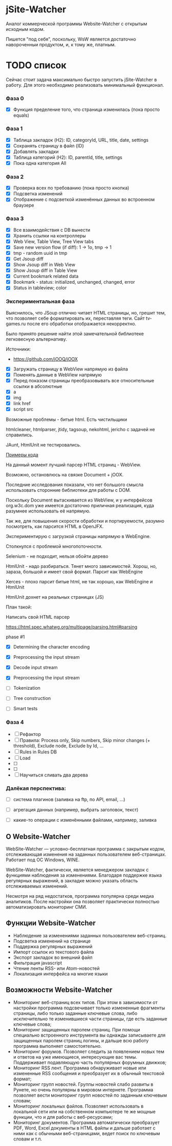 # jSite-Watcher

Аналог коммерческой программы Website-Watcher с открытым исходным кодом.

Пишется "под себя", поскольку, WsW является достаточно навороченныи продуктом,
и, к тому же, платным.

# TODO список

Сейчас стоит задача максимально быстро запустить jSite-Watcher в работу. 
Для этого необходимо реализовать минимальный функционал.

### Фаза 0

- [x] Функция пределение того, что страница изменилась (пока просто equals)

### Фаза 1

- [x] Таблица закладок (H2): ID, categoryId, URL, title, date, settings
- [x] Сохранять страницу в файл {ID}
- [x] Добавлять закладки
- [x] Таблица категорий (H2): ID, parentId, title, settings
- [x] Пока одна категория All

### Фаза 2

- [x] Проверка всех по требованию (пока просто кнопка)
- [x] Подсветка изменений
- [x] Отображение с подсветкой изменённых данных во встроенном браузере

### Фаза 3

- [x] Все взаимодействия с DB вынести
- [x] Хранить ссылки на контроллеры
- [x] Web View, Table View, Tree View tabs
- [x] Save new version flow (if diff): 1 -> 1o, tmp -> 1
- [x] tmp - random uuid in tmp
- [x] Get Jsoup diff
- [x] Show Jsoup diff in Web View
- [x] Show Jsoup diff in Table View
- [x] Current bookmark related data
- [x] Bookmark - status: initialized, unchanged, changed, error
- [x] Status in tableview; color

### Экспериментальная фаза

Выяснилось, что JSoup отлично читает HTML страницы, но, грешит тем, что позволяет себе
форматировать их, переставляя теги. Сайт tv-games.ru после его обработки отображается некорректно.

Было принято решение найти этой замечательной библиотеке легковесную альтернативу.

Источники: 

- https://github.com/jOOQ/jOOX

- [x] Загружать страницу в WebView напрямую из файла
- [x] Поменять данные в WebView напрямую
- [x] Перед показом страницы преобразовывать все относительные ссылки в абсолютные
- [x] a
- [x] img
- [x] link href
- [x] script src

Возможные проблемы - битые html. Есть чистильщики

htmlcleaner, htmlparser, jtidy, tagsoup, nekohtml, jericho с задачей не справились.

JAunt, HtmlUnit не тестировались.

[Примеры кода](experiments.md)

На данный момент лучший парсер HTML страниц - WebView.

Возможно, остановлюсь на связке Document + jOOX.

Последние исследования показали, что нет большого смысла
использовать сторонние библиотеки для работы с DOM.

Поскольку Document вытаскивается из WebView, и у интерфейсов
org.w3c.dom уже имеется достаточно приличная реализация,
куда разумнее использовать её напрямую.

Так же, для повышения скорости обработки и портируемости,
разумно посмотреть, как парсится HTML в OpenJFX.

Экспериментирую с загрузкой страницы напрямую в WebEngine.

Столкнулся с проблемой многопоточности. 

Selenium - не подходит, нельзя обойти дерево

HtmlUnit - надо разбираться. Тянет много зависимостей.
Хорош, но, зараза, большой и имеет свой формат. Парсит как WebEngine

Xerces - плохо парсит битые html, не так хорошо, как WebEngine и HtmlUnit

HtmlUnit дохнет на реальных страницах (JS)

План такой:

Написать свой HTML парсер 

https://html.spec.whatwg.org/multipage/parsing.html#parsing

phase #1 
- [x] Determining the character encoding

- [x] Preprocessing the input stream
- [x] Decode input stream
- [x] Preprocessing the input stream
- [ ] Tokenization
- [ ] Tree construction
- [ ] Smart tests

### Фаза 4

- [ ] Рефактор
- [ ] Правила: Process only, Skip numbers, Skip minor changes (+ threshold), Exclude node, Exclude by Id, ...
- [ ] Rules in Rules DB
- [ ] Load
- [ ] 
- [ ] 
- [ ] Научиться сливать два дерева

### Далёкая перспектива:

- [ ] система плагинов (заливка на ftp, по API, email, ...)
- [ ] агрегация данных (например, выбрать заголовок, текст)
- [ ] какие-то операции с изменёнными файлами, например, заливка



## О Website-Watcher

WebSite-Watcher — условно-бесплатная программа с закрытым кодом, 
отслеживающая изменения на заданных пользователем веб-страницах. 
Работает под ОС Windows, WINE.

WebSite-Watcher, фактически, является менеджером закладок с функциями наблюдения за изменениями. 
Благодаря поддержке языка регулярных выражений, в закладке можно указать область отслеживаемых изменений.

Несмотря на ряд недостатков, программа популярна среди медиа аналитиков. 
После настройки она позволяет практически полностью автоматизировать мониторинг СМИ.

## Функции Website-Watcher

- Наблюдение за изменениями заданных пользователем веб-страниц.
- Подсветка изменений на странице
- Поддержка регулярных выражений
- Импорт ссылок из текстового файла
- Экспорт закладок во внешний файл
- Фильтрация javascript
- Чтение ленты RSS- или Atom-новостей
- Локализация интерфейса на многие языки

## Возможности Website-Watcher

- Мониторинг веб-страниц всех типов. При этом в зависимости от настройки программа подсвечивает только измененные фрагменты страницы, либо только заданные ключевые слова, либо исключительно те изменившиеся части страницы, где есть заданные ключевые слова;
- Мониторинг защищенных паролем страниц. При помощи специально встроенного инструмента вы однажды записываете для защищенных паролем страниц логины, и дальше всю работу программа выполняет самостоятельно.
- Мониторинг форумов. Позволяет следить за появлением новых тем и ответов на уже имеющиеся, интересующие вас темы. Поддерживает подавляющую часть популярных форумных движков;
- Мониторинг RSS лент. Программа обнаруживает новые или измененные RSS сообщения и преобразует их в обычный текстовой формат;
- Мониторинг групп новостей. Группы новостей слабо развиты в Рунете, но очень популярны в мировом интернете. Программа позволяет вести мониторинг групп новостей по заданным ключевым словам;
- Мониторинг локальных файлов. Позволяет использовать в локальной сети или на собственном компьютере те же мощные функции, что и для работы с веб-ресурсами;
- Мониторинг документов. Программа автоматически преобразует PDF, Word, Excel документы в HTML файлы и дальше работает с ними как с обычными веб-страницами, ведет поиск по ключевым словам и т.п.
